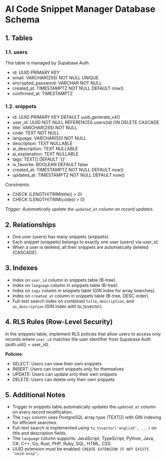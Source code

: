 # AI Code Snippet Manager Database Schema

## 1. Tables

### 1.1. users

This table is managed by Supabase Auth.

- id: UUID PRIMARY KEY
- email: VARCHAR(255) NOT NULL UNIQUE
- encrypted_password: VARCHAR NOT NULL
- created_at: TIMESTAMPTZ NOT NULL DEFAULT now()
- confirmed_at: TIMESTAMPTZ

### 1.2. snippets

- id: UUID PRIMARY KEY DEFAULT uuid_generate_v4()
- user_id: UUID NOT NULL REFERENCES users(id) ON DELETE CASCADE
- title: VARCHAR(255) NOT NULL
- code: TEXT NOT NULL
- language: VARCHAR(50) NOT NULL
- description: TEXT NULLABLE
- ai_description: TEXT NULLABLE
- ai_explanation: TEXT NULLABLE
- tags: TEXT[] DEFAULT '{}'
- is_favorite: BOOLEAN DEFAULT false
- created_at: TIMESTAMPTZ NOT NULL DEFAULT now()
- updated_at: TIMESTAMPTZ NOT NULL DEFAULT now()

*Constraints:*
- CHECK (LENGTH(TRIM(title)) > 0)
- CHECK (LENGTH(TRIM(code)) > 0)

*Trigger: Automatically update the `updated_at` column on record updates.*

## 2. Relationships

- One user (users) has many snippets (snippets).
- Each snippet (snippets) belongs to exactly one user (users) via user_id.
- When a user is deleted, all their snippets are automatically deleted (CASCADE).

## 3. Indexes

- Index on `user_id` column in snippets table (B-tree).
- Index on `language` column in snippets table (B-tree).
- Index on `tags` column in snippets table (GIN index for array searches).
- Index on `created_at` column in snippets table (B-tree, DESC order).
- Full-text search index on combined `title`, `description`, and `ai_description` (GIN index with to_tsvector).

## 4. RLS Rules (Row-Level Security)

In the snippets table, implement RLS policies that allow users to access only records where `user_id` matches the user identifier from Supabase Auth (auth.uid() = user_id).

**Policies:**
- SELECT: Users can view their own snippets
- INSERT: Users can insert snippets only for themselves
- UPDATE: Users can update only their own snippets
- DELETE: Users can delete only their own snippets

## 5. Additional Notes

- Trigger in snippets table automatically updates the `updated_at` column on every record modification.
- The `tags` column uses PostgreSQL array type (TEXT[]) with GIN indexing for efficient searches.
- Full-text search is implemented using `to_tsvector('english', ...)` on title and description fields.
- The `language` column supports: JavaScript, TypeScript, Python, Java, C#, C++, Go, Rust, PHP, Ruby, SQL, HTML, CSS.
- UUID extension must be enabled: `CREATE EXTENSION IF NOT EXISTS "uuid-ossp";`